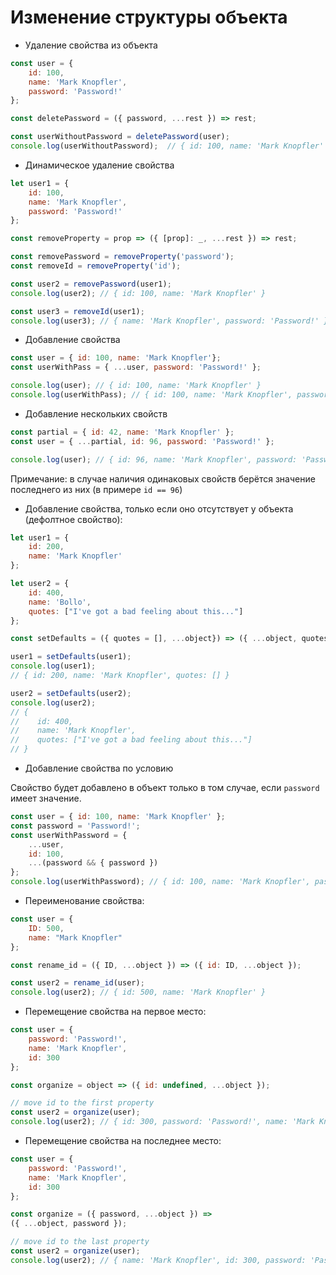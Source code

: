 # Изменение структуры объекта

+ Удаление свойства из объекта
```javascript
const user = {
    id: 100,
    name: 'Mark Knopfler',
    password: 'Password!'
};

const deletePassword = ({ password, ...rest }) => rest;

const userWithoutPassword = deletePassword(user);
console.log(userWithoutPassword);  // { id: 100, name: 'Mark Knopfler' }
```

+ Динамическое удаление свойства
```javascript
let user1 = {
    id: 100,
    name: 'Mark Knopfler',
    password: 'Password!'
};

const removeProperty = prop => ({ [prop]: _, ...rest }) => rest;

const removePassword = removeProperty('password');
const removeId = removeProperty('id');

const user2 = removePassword(user1);
console.log(user2); // { id: 100, name: 'Mark Knopfler' }

const user3 = removeId(user1);
console.log(user3); // { name: 'Mark Knopfler', password: 'Password!' }
```

+ Добавление свойства
```javascript
const user = { id: 100, name: 'Mark Knopfler'};
const userWithPass = { ...user, password: 'Password!' };

console.log(user); // { id: 100, name: 'Mark Knopfler' }
console.log(userWithPass); // { id: 100, name: 'Mark Knopfler', password: 'Password!' }
```

+ Добавление нескольких свойств
```javascript
const partial = { id: 42, name: 'Mark Knopfler' };
const user = { ...partial, id: 96, password: 'Password!' };

console.log(user); // { id: 96, name: 'Mark Knopfler', password: 'Password!' }
```
Примечание: в случае наличия одинаковых свойств берётся значение последнего из них (в примере `id == 96`)

+ Добавление свойства, только если оно отсутствует у объекта (дефолтное свойство):
```javascript
let user1 = {
    id: 200,
    name: 'Mark Knopfler'
};

let user2 = {
    id: 400,
    name: 'Bollo',
    quotes: ["I've got a bad feeling about this..."]
};

const setDefaults = ({ quotes = [], ...object}) => ({ ...object, quotes });

user1 = setDefaults(user1);
console.log(user1);
// { id: 200, name: 'Mark Knopfler', quotes: [] }

user2 = setDefaults(user2);
console.log(user2);
// {
//    id: 400,
//    name: 'Mark Knopfler',
//    quotes: ["I've got a bad feeling about this..."]
// }
```

+ Добавление свойства по условию

Свойство будет добавлено в объект только в том случае, если `password` имеет значение.
```javascript
const user = { id: 100, name: 'Mark Knopfler' };
const password = 'Password!';
const userWithPassword = {
    ...user,
    id: 100,
    ...(password && { password })
};
console.log(userWithPassword); // { id: 100, name: 'Mark Knopfler', password: 'Password!' }
```

+ Переименование свойства:
```javascript
const user = {
    ID: 500,
    name: "Mark Knopfler"
};

const rename_id = ({ ID, ...object }) => ({ id: ID, ...object });

const user2 = rename_id(user);
console.log(user2); // { id: 500, name: 'Mark Knopfler' }
```

+ Перемещение свойства на первое место:
```javascript
const user = {
    password: 'Password!',
    name: 'Mark Knopfler',
    id: 300
};

const organize = object => ({ id: undefined, ...object });

// move id to the first property
const user2 = organize(user);
console.log(user2); // { id: 300, password: 'Password!', name: 'Mark Knopfler' }
```

+ Перемещение свойства на последнее место:
```javascript
const user = {
    password: 'Password!',
    name: 'Mark Knopfler',
    id: 300
};

const organize = ({ password, ...object }) =>
({ ...object, password });

// move id to the last property
const user2 = organize(user);
console.log(user2); // { name: 'Mark Knopfler', id: 300, password: 'Password!' }
```
